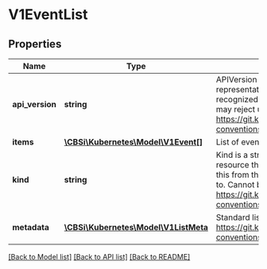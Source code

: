 # V1EventList

## Properties
Name | Type | Description | Notes
------------ | ------------- | ------------- | -------------
**api_version** | **string** | APIVersion defines the versioned schema of this representation of an object. Servers should convert recognized schemas to the latest internal value, and may reject unrecognized values. More info: https://git.k8s.io/community/contributors/devel/api-conventions.md#resources | [optional] 
**items** | [**\CBSi\Kubernetes\Model\V1Event[]**](V1Event.md) | List of events | 
**kind** | **string** | Kind is a string value representing the REST resource this object represents. Servers may infer this from the endpoint the client submits requests to. Cannot be updated. In CamelCase. More info: https://git.k8s.io/community/contributors/devel/api-conventions.md#types-kinds | [optional] 
**metadata** | [**\CBSi\Kubernetes\Model\V1ListMeta**](V1ListMeta.md) | Standard list metadata. More info: https://git.k8s.io/community/contributors/devel/api-conventions.md#types-kinds | [optional] 

[[Back to Model list]](../README.md#documentation-for-models) [[Back to API list]](../README.md#documentation-for-api-endpoints) [[Back to README]](../README.md)


